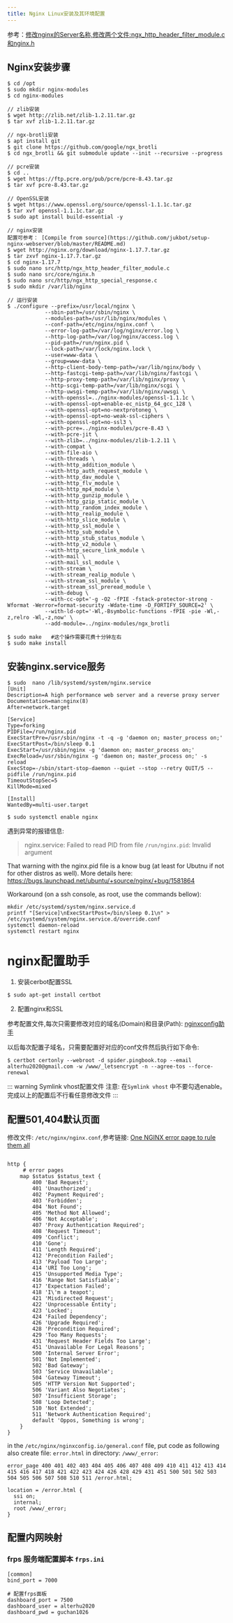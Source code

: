 ```yaml
---
title: Nginx Linux安装及其环境配置
---
```


参考：[修改nginx的Server名称,修改两个文件:ngx_http_header_filter_module.c和nginx.h](https://serverfault.com/questions/214242/can-i-hide-all-server-os-info/279389#279389)

## Nginx安装步骤

```
$ cd /opt
$ sudo mkdir nginx-modules
$ cd nginx-modules

// zlib安装
$ wget http://zlib.net/zlib-1.2.11.tar.gz
$ tar xvf zlib-1.2.11.tar.gz

// ngx-brotli安装
$ apt install git
$ git clone https://github.com/google/ngx_brotli
$ cd ngx_brotli && git submodule update --init --recursive --progress

// pcre安装
$ cd ..
$ wget https://ftp.pcre.org/pub/pcre/pcre-8.43.tar.gz
$ tar xvf pcre-8.43.tar.gz

// OpenSSL安装
$ wget https://www.openssl.org/source/openssl-1.1.1c.tar.gz
$ tar xvf openssl-1.1.1c.tar.gz
$ sudo apt install build-essential -y

// nginx安装
配置可参考： [Compile from source](https://github.com/jukbot/setup-nginx-webserver/blob/master/README.md)
$ wget http://nginx.org/download/nginx-1.17.7.tar.gz
$ tar zxvf nginx-1.17.7.tar.gz
$ cd nginx-1.17.7
$ sudo nano src/http/ngx_http_header_filter_module.c
$ sudo nano src/core/nginx.h
$ sudo nano src/http/ngx_http_special_response.c
$ sudo mkdir /var/lib/nginx

// 运行安装
$ ./configure --prefix=/usr/local/nginx \
            --sbin-path=/usr/sbin/nginx \
            --modules-path=/usr/lib/nginx/modules \
            --conf-path=/etc/nginx/nginx.conf \
            --error-log-path=/var/log/nginx/error.log \
            --http-log-path=/var/log/nginx/access.log \
            --pid-path=/run/nginx.pid \
            --lock-path=/var/lock/nginx.lock \
            --user=www-data \
            --group=www-data \
            --http-client-body-temp-path=/var/lib/nginx/body \
            --http-fastcgi-temp-path=/var/lib/nginx/fastcgi \
            --http-proxy-temp-path=/var/lib/nginx/proxy \
            --http-scgi-temp-path=/var/lib/nginx/scgi \
            --http-uwsgi-temp-path=/var/lib/nginx/uwsgi \
            --with-openssl=../nginx-modules/openssl-1.1.1c \
            --with-openssl-opt=enable-ec_nistp_64_gcc_128 \
            --with-openssl-opt=no-nextprotoneg \
            --with-openssl-opt=no-weak-ssl-ciphers \
            --with-openssl-opt=no-ssl3 \
            --with-pcre=../nginx-modules/pcre-8.43 \
            --with-pcre-jit \
            --with-zlib=../nginx-modules/zlib-1.2.11 \
            --with-compat \
            --with-file-aio \
            --with-threads \
            --with-http_addition_module \
            --with-http_auth_request_module \
            --with-http_dav_module \
            --with-http_flv_module \
            --with-http_mp4_module \
            --with-http_gunzip_module \
            --with-http_gzip_static_module \
            --with-http_random_index_module \
            --with-http_realip_module \
            --with-http_slice_module \
            --with-http_ssl_module \
            --with-http_sub_module \
            --with-http_stub_status_module \
            --with-http_v2_module \
            --with-http_secure_link_module \
            --with-mail \
            --with-mail_ssl_module \
            --with-stream \
            --with-stream_realip_module \
            --with-stream_ssl_module \
            --with-stream_ssl_preread_module \
            --with-debug \
            --with-cc-opt='-g -O2 -fPIE -fstack-protector-strong -Wformat -Werror=format-security -Wdate-time -D_FORTIFY_SOURCE=2' \
            --with-ld-opt='-Wl,-Bsymbolic-functions -fPIE -pie -Wl,-z,relro -Wl,-z,now' \
            --add-module=../nginx-modules/ngx_brotli

$ sudo make   #这个操作需要花费十分钟左右 
$ sudo make install 
```

## 安装nginx.service服务

```shell
$ sudo  nano /lib/systemd/system/nginx.service 
[Unit]
Description=A high performance web server and a reverse proxy server
Documentation=man:nginx(8)
After=network.target

[Service]
Type=forking
PIDFile=/run/nginx.pid
ExecStartPre=/usr/sbin/nginx -t -q -g 'daemon on; master_process on;'
ExecStartPost=/bin/sleep 0.1
ExecStart=/usr/sbin/nginx -g 'daemon on; master_process on;'
ExecReload=/usr/sbin/nginx -g 'daemon on; master_process on;' -s reload
ExecStop=-/sbin/start-stop-daemon --quiet --stop --retry QUIT/5 --pidfile /run/nginx.pid
TimeoutStopSec=5
KillMode=mixed

[Install]
WantedBy=multi-user.target

$ sudo systemctl enable nginx
```

遇到异常的报错信息:

> nginx.service: Failed to read PID from file `/run/nginx.pid`: Invalid argument

That warning with the nginx.pid file is a know bug (at least for Ubutnu if not for other distros as well). More details here: https://bugs.launchpad.net/ubuntu/+source/nginx/+bug/1581864

Workaround (on a ssh console, as root, use the commands bellow):

```shell
mkdir /etc/systemd/system/nginx.service.d
printf "[Service]\nExecStartPost=/bin/sleep 0.1\n" > /etc/systemd/system/nginx.service.d/override.conf
systemctl daemon-reload
systemctl restart nginx 
```

# nginx配置助手

1. 安装cerbot配置SSL

```
$ sudo apt-get install certbot
```

2. 配置nginx和SSL

参考配置文件,每次只需要修改对应的域名(Domain)和目录(Path):
 [nginxconfig助手](https://www.digitalocean.com/community/tools/nginx#?0.domain=pingbook.top&0.path=%2Fwww%2Fpingbook%2Fweb%2Fwww.pingbook.top&0.document_root=&0.redirect=false&0.email=alterhu2020@gmail.com&0.php=false&0.proxy&0.index=index.html&0.fallback_html&0.access_log_domain&0.error_log_domain&directory_letsencrypt=%2Fwww%2F_letsencrypt%2F&brotli&log_not_found&client_max_body_size=160&symlink=false)

以后每次配置子域名，只需要配置好对应的conf文件然后执行如下命令:

```
$ certbot certonly --webroot -d spider.pingbook.top --email alterhu2020@gmail.com -w /www/_letsencrypt -n --agree-tos --force-renewal
```

::: warning Symlink vhost配置文件
注意: 在`Symlink vhost` 中不要勾选enable。
完成以上的配置后不行看任意修改文件
:::


## 配置501,404默认页面

修改文件: `/etc/nginx/nginx.conf`,参考链接: [One NGINX error page to rule them all](https://blog.adriaan.io/one-nginx-error-page-to-rule-them-all.html)

```

http {
     # error pages
	map $status $status_text {
		400 'Bad Request';
		401 'Unauthorized';
		402 'Payment Required';
		403 'Forbidden';
		404 'Not Found';
		405 'Method Not Allowed';
		406 'Not Acceptable';
		407 'Proxy Authentication Required';
		408 'Request Timeout';
		409 'Conflict';
		410 'Gone';
		411 'Length Required';
		412 'Precondition Failed';
		413 'Payload Too Large';
		414 'URI Too Long';
		415 'Unsupported Media Type';
		416 'Range Not Satisfiable';
		417 'Expectation Failed';
		418 'I\'m a teapot';
		421 'Misdirected Request';
		422 'Unprocessable Entity';
		423 'Locked';
		424 'Failed Dependency';
		426 'Upgrade Required';
		428 'Precondition Required';
		429 'Too Many Requests';
		431 'Request Header Fields Too Large';
		451 'Unavailable For Legal Reasons';
		500 'Internal Server Error';
		501 'Not Implemented';
		502 'Bad Gateway';
		503 'Service Unavailable';
		504 'Gateway Timeout';
		505 'HTTP Version Not Supported';
		506 'Variant Also Negotiates';
		507 'Insufficient Storage';
		508 'Loop Detected';
		510 'Not Extended';
		511 'Network Authentication Required';
		default 'Oppos, Something is wrong';
    }
}

```

in the `/etc/nginx/nginxconfig.io/general.conf` file, put code as following also create file: `error.html` in directory: `/www/_error`:

```
error_page 400 401 402 403 404 405 406 407 408 409 410 411 412 413 414 415 416 417 418 421 422 423 424 426 428 429 431 451 500 501 502 503 504 505 506 507 508 510 511 /error.html;

location = /error.html {
  ssi on;
  internal;
  root /www/_error;
}

```

## 配置内网映射

### frps 服务端配置脚本 `frps.ini`

```
[common]
bind_port = 7000

# 配置frps面板
dashboard_port = 7500
dashboard_user = alterhu2020
dashboard_pwd = guchan1026
 
```